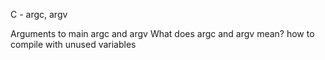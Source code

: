 C - argc, argv

Arguments to main
argc and argv
What does argc and argv mean?
how to compile with unused variables
